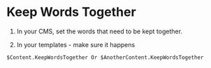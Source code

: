 Keep Words Together
================

1. In your CMS, set the words that need to be kept together.

2. In your templates - make sure it happens

```ss
$Content.KeepWordsTogether Or $AnotherContent.KeepWordsTogether
```

